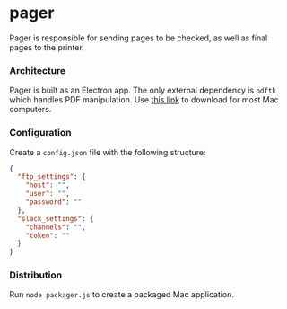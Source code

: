 # pager

Pager is responsible for sending pages to be checked, as well as final pages to the printer.

### Architecture

Pager is built as an Electron app. The only external dependency is
`pdftk` which handles PDF manipulation. Use [this link](https://www.pdflabs.com/tools/pdftk-the-pdf-toolkit/pdftk_server-2.02-mac_osx-10.11-setup.pkg) to download for most Mac computers.

### Configuration

Create a `config.json` file with the following structure:

```json
{
  "ftp_settings": {
    "host": "",
    "user": "",
    "password": ""
  },
  "slack_settings": {
    "channels": "",
    "token": ""
  }
}

```

### Distribution

Run `node packager.js` to create a packaged Mac application.
